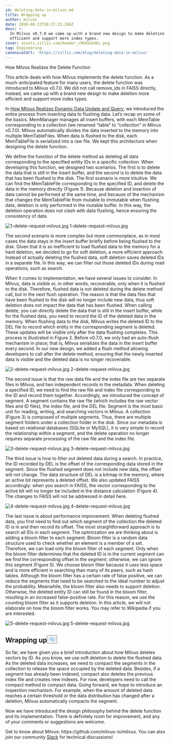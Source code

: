 ```yaml
---
id: deleting-data-in-milvus.md
title: Wrapping up
author: milvus
date: 2020-08-22T20:27:23.266Z
desc: >-
  In Milvus v0.7.0 we came up with a brand new design to make deletion more
  efficient and support more index types.
cover: assets.zilliz.com/header_c9b45e546c.png
tag: Engineering
canonicalUrl: 'https://zilliz.com/blog/deleting-data-in-milvus'
---
```

<custom-h1>How Milvus Realizes the Delete Function</custom-h1><p>This article deals with how Milvus implements the delete function. As a much-anticipated feature for many users, the delete function was introduced to Milvus v0.7.0. We did not call remove_ids in FAISS directly, instead, we came up with a brand new design to make deletion more efficient and support more index types.</p>
<p>In <a href="https://medium.com/unstructured-data-service/how-milvus-implements-dynamic-data-update-and-query-d15e04a85e7d?source=friends_link&amp;sk=cc38bee61bc194f30324ed17e86886f3">How Milvus Realizes Dynamic Data Update and Query</a>, we introduced the entire process from inserting data to flushing data. Let’s recap on some of the basics. MemManager manages all insert buffers, with each MemTable corresponding to a collection (we renamed “table” to “collection” in Milvus v0.7.0). Milvus automatically divides the data inserted to the memory into multiple MemTableFiles. When data is flushed to the disk, each MemTableFile is serialized into a raw file. We kept this architecture when designing the delete function.</p>
<p>We define the function of the delete method as deleting all data corresponding to the specified entity IDs in a specific collection. When developing this function, we designed two scenarios. The first is to delete the data that is still in the insert buffer, and the second is to delete the data that has been flushed to the disk. The first scenario is more intuitive. We can find the MemTableFile corresponding to the specified ID, and delete the data in the memory directly (Figure 1). Because deletion and insertion of data cannot be performed at the same time, and because of the mechanism that changes the MemTableFile from mutable to immutable when flushing data, deletion is only performed in the mutable buffer. In this way, the deletion operation does not clash with data flushing, hence ensuring the consistency of data.</p>
<p>
  <span class="img-wrapper">
    <img translate="no" src="https://assets.zilliz.com/1_delete_request_milvus_fa1e7941da.jpg" alt="1-delete-request-milvus.jpg" class="doc-image" id="1-delete-request-milvus.jpg" />
    <span>1-delete-request-milvus.jpg</span>
  </span>
</p>
<p>The second scenario is more complex but more commonplace, as in most cases the data stays in the insert buffer briefly before being flushed to the disk. Given that it is so inefficient to load flushed data to the memory for a hard deletion, we decided to go for soft deletion, a more efficient approach. Instead of actually deleting the flushed data, soft deletion saves deleted IDs in a separate file. In this way, we can filter out those deleted IDs during read operations, such as search.</p>
<p>When it comes to implementation, we have several issues to consider. In Milvus, data is visible or, in other words, recoverable, only when it is flushed to the disk. Therefore, flushed data is not deleted during the delete method call, but in the next flush operation. The reason is that the data files that have been flushed to the disk will no longer include new data, thus soft deletion does not impact the data that has been flushed. When calling delete, you can directly delete the data that is still in the insert buffer, while for the flushed data, you need to record the ID of the deleted data in the memory. When flushing data to the disk, Milvus writes the deleted ID to the DEL file to record which entity in the corresponding segment is deleted. These updates will be visible only after the data flushing completes. This process is illustrated in Figure 2. Before v0.7.0, we only had an auto-flush mechanism in place; that is, Milvus serializes the data in the insert buffer every second. In our new design, we added a flush method allowing developers to call after the delete method, ensuring that the newly inserted data is visible and the deleted data is no longer recoverable.</p>
<p>
  <span class="img-wrapper">
    <img translate="no" src="https://assets.zilliz.com/2_delete_request_milvus_c7fc97ef07.jpg" alt="2-delete-request-milvus.jpg" class="doc-image" id="2-delete-request-milvus.jpg" />
    <span>2-delete-request-milvus.jpg</span>
  </span>
</p>
<p>The second issue is that the raw data file and the index file are two separate files in Milvus, and two independent records in the metadata. When deleting a specified ID, we need to find the raw file and index file corresponding to the ID and record them together. Accordingly, we introduced the concept of segment. A segment contains the raw file (which includes the raw vector files and ID files), the index file, and the DEL file. Segment is the most basic unit for reading, writing, and searching vectors in Milvus. A collection (Figure 3) is composed of multiple segments. Thus, there are multiple segment folders under a collection folder in the disk. Since our metadata is based on relational databases (SQLite or MySQL), it is very simple to record the relationship within a segment, and the delete operation no longer requires separate processing of the raw file and the index file.</p>
<p>
  <span class="img-wrapper">
    <img translate="no" src="https://assets.zilliz.com/3_delete_request_milvus_ee40340279.jpg" alt="3-delete-request-milvus.jpg" class="doc-image" id="3-delete-request-milvus.jpg" />
    <span>3-delete-request-milvus.jpg</span>
  </span>
</p>
<p>The third issue is how to filter out deleted data during a search. In practice, the ID recorded by DEL is the offset of the corresponding data stored in the segment. Since the flushed segment does not include new data, the offset will not change. The data structure of DEL is a bitmap in the memory, where an active bit represents a deleted offset. We also updated FAISS accordingly: when you search in FAISS, the vector corresponding to the active bit will no longer be included in the distance calculation (Figure 4). The changes to FAISS will not be addressed in detail here.</p>
<p>
  <span class="img-wrapper">
    <img translate="no" src="https://assets.zilliz.com/4_delete_request_milvus_f5a29e25df.jpg" alt="4-delete-request-milvus.jpg" class="doc-image" id="4-delete-request-milvus.jpg" />
    <span>4-delete-request-milvus.jpg</span>
  </span>
</p>
<p>The last issue is about performance improvement. When deleting flushed data, you first need to find out which segment of the collection the deleted ID is in and then record its offset. The most straightforward approach is to search all IDs in each segment. The optimization we are thinking about is adding a bloom filter to each segment. Bloom filter is a random data structure used to check whether an element is a member of a set. Therefore, we can load only the bloom filter of each segment. Only when the bloom filter determines that the deleted ID is in the current segment can we find the corresponding offset in the segment; otherwise, we can ignore this segment (Figure 5). We choose bloom filter because it uses less space and is more efficient in searching than many of its peers, such as hash tables. Although the bloom filter has a certain rate of false positive, we can reduce the segments that need to be searched to the ideal number to adjust the probability. Meanwhile, the bloom filter also needs to support deletion. Otherwise, the deleted entity ID can still be found in the bloom filter, resulting in an increased false-positive rate. For this reason, we use the counting bloom filter as it supports deletion. In this article, we will not elaborate on how the bloom filter works. You may refer to Wikipedia if you are interested.</p>
<p>
  <span class="img-wrapper">
    <img translate="no" src="https://assets.zilliz.com/5_delete_request_milvus_bd26633b55.jpg" alt="5-delete-request-milvus.jpg" class="doc-image" id="5-delete-request-milvus.jpg" />
    <span>5-delete-request-milvus.jpg</span>
  </span>
</p>
<h2 id="Wrapping-up" class="common-anchor-header">Wrapping up<button data-href="#Wrapping-up" class="anchor-icon" translate="no">
      <svg translate="no"
        aria-hidden="true"
        focusable="false"
        height="20"
        version="1.1"
        viewBox="0 0 16 16"
        width="16"
      >
        <path
          fill="#0092E4"
          fill-rule="evenodd"
          d="M4 9h1v1H4c-1.5 0-3-1.69-3-3.5S2.55 3 4 3h4c1.45 0 3 1.69 3 3.5 0 1.41-.91 2.72-2 3.25V8.59c.58-.45 1-1.27 1-2.09C10 5.22 8.98 4 8 4H4c-.98 0-2 1.22-2 2.5S3 9 4 9zm9-3h-1v1h1c1 0 2 1.22 2 2.5S13.98 12 13 12H9c-.98 0-2-1.22-2-2.5 0-.83.42-1.64 1-2.09V6.25c-1.09.53-2 1.84-2 3.25C6 11.31 7.55 13 9 13h4c1.45 0 3-1.69 3-3.5S14.5 6 13 6z"
        ></path>
      </svg>
    </button></h2><p>So far, we have given you a brief introduction about how Milvus deletes vectors by ID. As you know, we use soft deletion to delete the flushed data. As the deleted data increases, we need to compact the segments in the collection to release the space occupied by the deleted data. Besides, if a segment has already been indexed, compact also deletes the previous index file and creates new indexes. For now, developers need to call the compact method to compact data. Going forward, we hope to introduce an inspection mechanism. For example, when the amount of deleted data reaches a certain threshold or the data distribution has changed after a deletion, Milvus automatically compacts the segment.</p>
<p>Now we have introduced the design philosophy behind the delete function and its implementation. There is definitely room for improvement, and any of your comments or suggestions are welcome.</p>
<p>Get to know about Milvus: https://github.com/milvus-io/milvus. You can also join our community <a href="https://milvusio.slack.com/join/shared_invite/zt-e0u4qu3k-bI2GDNys3ZqX1YCJ9OM~GQ#/">Slack</a> for technical discussions!</p>

